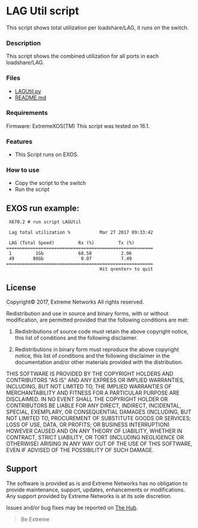 # LAG Util script
This script shows total utilization per loadshare/LAG, it runs on the switch.

### Description
This script shows the combined utilization for all ports in each loadshare/LAG. 

### Files
* [LAGUtil.py](LAGUtil.py)
* [README.md](README.md)

### Requirements
Firmware: ExtremeXOS(TM)
This script was tested on 16.1.

### Features
* This Script runs on EXOS.

### How to use
* Copy the script to the switch
* Run the script

## EXOS run example:
```
 X670.2 # run script LAGUtil

 Lag total utilization %           Mar 27 2017 09:33:42

 LAG (Total Speed)         Rx (%)         Tx (%)
=======================================================
 1         1Gb             68.58           2.06
 49       80Gb              0.07           7.49
=======================================================
                                   Hit q<enter> to quit
```

## License
Copyright© 2017, Extreme Networks
All rights reserved.

Redistribution and use in source and binary forms, with or without modification,
are permitted provided that the following conditions are met:

1. Redistributions of source code must retain the above copyright notice, this
list of conditions and the following disclaimer.

2. Redistributions in binary form must reproduce the above copyright notice,
this list of conditions and the following disclaimer in the documentation
and/or other materials provided with the distribution.

THIS SOFTWARE IS PROVIDED BY THE COPYRIGHT HOLDERS AND CONTRIBUTORS "AS IS" AND
ANY EXPRESS OR IMPLIED WARRANTIES, INCLUDING, BUT NOT LIMITED TO, THE IMPLIED
WARRANTIES OF MERCHANTABILITY AND FITNESS FOR A PARTICULAR PURPOSE ARE
DISCLAIMED. IN NO EVENT SHALL THE COPYRIGHT HOLDER OR CONTRIBUTORS BE LIABLE
FOR ANY DIRECT, INDIRECT, INCIDENTAL, SPECIAL, EXEMPLARY, OR CONSEQUENTIAL
DAMAGES (INCLUDING, BUT NOT LIMITED TO, PROCUREMENT OF SUBSTITUTE GOODS OR
SERVICES; LOSS OF USE, DATA, OR PROFITS; OR BUSINESS INTERRUPTION) HOWEVER
CAUSED AND ON ANY THEORY OF LIABILITY, WHETHER IN CONTRACT, STRICT LIABILITY,
OR TORT (INCLUDING NEGLIGENCE OR OTHERWISE) ARISING IN ANY WAY OUT OF THE USE
OF THIS SOFTWARE, EVEN IF ADVISED OF THE POSSIBILITY OF SUCH DAMAGE.

## Support
The software is provided as is and Extreme Networks has no obligation to provide
maintenance, support, updates, enhancements or modifications.
Any support provided by Extreme Networks is at its sole discretion.

Issues and/or bug fixes may be reported on [The Hub](https://community.extremenetworks.com/).

>Be Extreme
